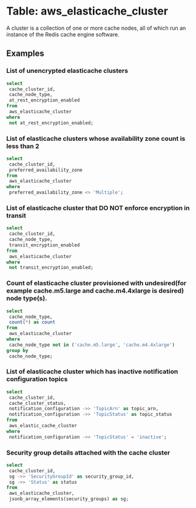 # Table: aws_elasticache_cluster

A cluster is a collection of one or more cache nodes, all of which run an instance of the Redis cache engine software.

## Examples

### List of unencrypted elasticache clusters

```sql
select
 cache_cluster_id,
 cache_node_type,
 at_rest_encryption_enabled
from
 aws_elasticache_cluster
where
 not at_rest_encryption_enabled;
```


### List of elasticache clusters whose availability zone count is less than 2

```sql
select
 cache_cluster_id,
 preferred_availability_zone
from
 aws_elasticache_cluster
where
 preferred_availability_zone <> 'Multiple';
```


### List of elasticache cluster that DO NOT enforce encryption in transit

```sql
select
 cache_cluster_id,
 cache_node_type,
 transit_encryption_enabled
from
 aws_elasticache_cluster
where
 not transit_encryption_enabled;
```


### Count of elasticache cluster provisioned with undesired(for example cache.m5.large and cache.m4.4xlarge is desired) node type(s).

```sql
select
 cache_node_type,
 count(*) as count
from
 aws_elasticache_cluster
where
 cache_node_type not in ('cache.m5.large', 'cache.m4.4xlarge')
group by
 cache_node_type;
```


### List of elasticache cluster which has inactive notification configuration topics

```sql
select
 cache_cluster_id,
 cache_cluster_status,
 notification_configuration ->> 'TopicArn' as topic_arn,
 notification_configuration ->> 'TopicStatus' as topic_status
from
 aws_elastic_cache_cluster
where
 notification_configuration ->> 'TopicStatus' = 'inactive';
```


### Security group details attached with the cache cluster

```sql
select
 cache_cluster_id,
 sg ->> 'SecurityGroupId' as security_group_id,
 sg ->> 'Status' as status
from
 aws_elasticache_cluster,
 jsonb_array_elements(security_groups) as sg;
```